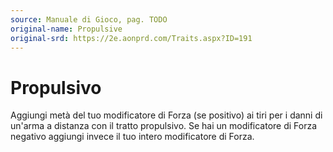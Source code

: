 ```yaml
---
source: Manuale di Gioco, pag. TODO
original-name: Propulsive
original-srd: https://2e.aonprd.com/Traits.aspx?ID=191
---
```


# Propulsivo

Aggiungi metà del tuo modificatore di Forza (se positivo) ai tiri per i danni di
un'arma a distanza con il tratto propulsivo. Se hai un modificatore di Forza
negativo aggiungi invece il tuo intero modificatore di Forza.
